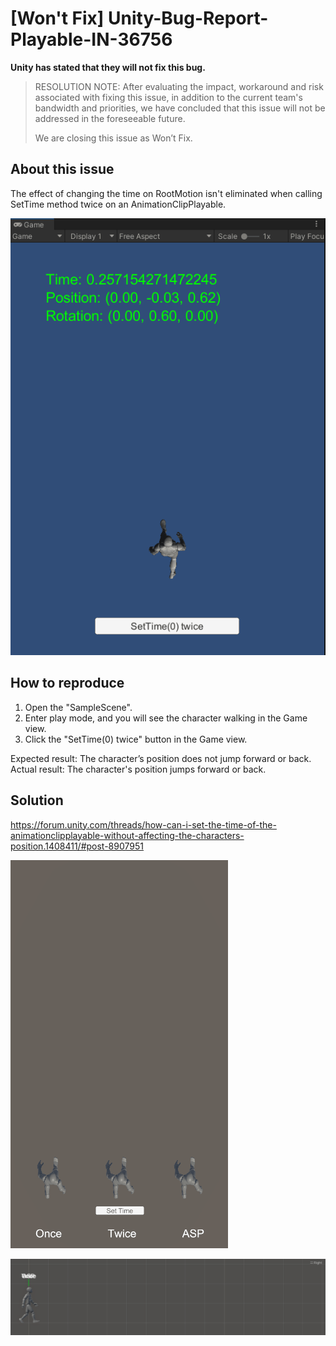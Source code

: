 # [Won't Fix] Unity-Bug-Report-Playable-IN-36756

**Unity has stated that they will not fix this bug.**

> RESOLUTION NOTE:
> After evaluating the impact, workaround and risk associated with fixing this issue, in addition to the current team's bandwidth and priorities, we have concluded that this issue will not be addressed in the foreseeable future.
> 
> We are closing this issue as Won’t Fix.

## About this issue

The effect of changing the time on RootMotion isn't eliminated when calling SetTime method twice on an AnimationClipPlayable.

![Sample](./imgs~/img_sample.gif)

## How to reproduce

1. Open the "SampleScene".
2. Enter play mode, and you will see the character walking in the Game view.
3. Click the "SetTime(0) twice" button in the Game view.
   
Expected result: The character’s position does not jump forward or back.
Actual result: The character's position jumps forward or back.

## Solution

https://forum.unity.com/threads/how-can-i-set-the-time-of-the-animationclipplayable-without-affecting-the-characters-position.1408411/#post-8907951

![Compare-Top](./imgs~/img_compare_top.gif)

![Compare-Right](./imgs~/img_compare_right.gif)
